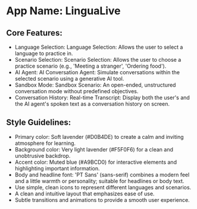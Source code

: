 # **App Name**: LinguaLive

## Core Features:

- Language Selection: Language Selection: Allows the user to select a language to practice in.
- Scenario Selection: Scenario Selection: Allows the user to choose a practice scenario (e.g., 'Meeting a stranger', 'Ordering food').
- AI Agent: AI Conversation Agent: Simulate conversations within the selected scenario using a generative AI tool.
- Sandbox Mode: Sandbox Scenario: An open-ended, unstructured conversation mode without predefined objectives.
- Conversation History: Real-time Transcript: Display both the user's and the AI agent's spoken text as a conversation history on screen.

## Style Guidelines:

- Primary color: Soft lavender (#D0B4DE) to create a calm and inviting atmosphere for learning.
- Background color: Very light lavender (#F5F0F6) for a clean and unobtrusive backdrop.
- Accent color: Muted blue (#A9BCD0) for interactive elements and highlighting important information.
- Body and headline font: 'PT Sans' (sans-serif) combines a modern feel and a little warmth or personality; suitable for headlines or body text.
- Use simple, clean icons to represent different languages and scenarios.
- A clean and intuitive layout that emphasizes ease of use.
- Subtle transitions and animations to provide a smooth user experience.